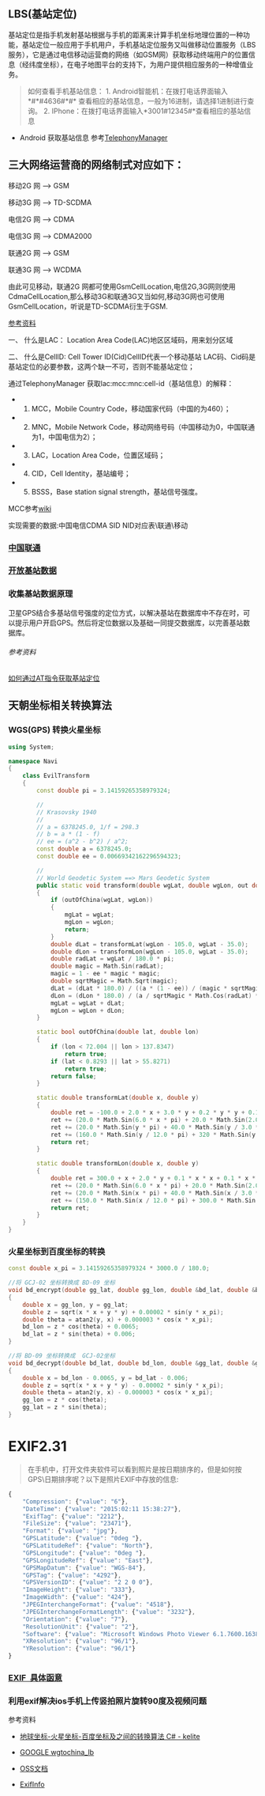 ## LBS(基站定位)
基站定位是指手机发射基站根据与手机的距离来计算手机坐标地理位置的一种功能，基站定位一般应用于手机用户，手机基站定位服务又叫做移动位置服务（LBS服务），它是通过电信移动运营商的网络（如GSM网）获取移动终端用户的位置信息（经纬度坐标），在电子地图平台的支持下，为用户提供相应服务的一种增值业务。 

>如何查看手机基站信息： 1. Android智能机：在拨打电话界面输入\*#\*#4636#\*#\* 查看相应的基站信息，一般为16进制，请选择1进制进行查询。 2. IPhone：在拨打电话界面输入*3001#12345#*查看相应的基站信息

* Android 获取基站信息 参考[TelephonyManager](https://developer.android.google.cn/reference/android/telephony/TelephonyManager.html)

## 三大网络运营商的网络制式对应如下：
移动2G 网 --> GSM

移动3G 网 --> TD-SCDMA

电信2G 网 --> CDMA

电信3G 网 --> CDMA2000

联通2G 网 --> GSM

联通3G 网 --> WCDMA

由此可见移动，联通2G 网都可使用GsmCellLocation,电信2G,3G网则使用CdmaCellLocation,那么移动3G和联通3G又当如何,移动3G网也可使用GsmCellLocation，听说是TD-SCDMA衍生于GSM.

[参考资料](ttp://m.wendangku.net/doc/38819619a2161479171128cf.html)

一、 什么是LAC：
Location Area Code(LAC)地区区域码，用来划分区域 

二、 什么是CellID:
Cell Tower ID(Cid)CellID代表一个移动基站 
LAC码、Cid码是基站定位的必要参数，这两个缺一不可，否则不能基站定位；


通过TelephonyManager 获取lac:mcc:mnc:cell-id（基站信息）的解释：

* 1. MCC，Mobile Country Code，移动国家代码（中国的为460）；

* 2. MNC，Mobile Network Code，移动网络号码（中国移动为0，中国联通为1，中国电信为2）； 

* 3. LAC，Location Area Code，位置区域码；

* 4. CID，Cell Identity，基站编号；

* 5. BSSS，Base station signal strength，基站信号强度。

MCC参考[wiki](https://zh.wikipedia.org/wiki/%E8%A1%8C%E5%8B%95%E8%A3%9D%E7%BD%AE%E5%9C%8B%E5%AE%B6%E4%BB%A3%E7%A2%BC)

实现需要的数据:中国电信CDMA SID NID对应表\联通\移动

### [中国联通](http://doc.mbalib.com/view/830d311cf94560e0bdcd895ae6b49a8d.html)

### [开放基站数据](http://opencellid.org/downloads/?apiKey=efad37b3-aaba-4c5f-96e2-f16be564c49f)

### 收集基站数据原理
卫星GPS结合多基站信号强度的定位方式，以解决基站在数据库中不存在时，可以提示用户开启GPS。然后将定位数据以及基础一同提交数据库，以完善基站数据库。


###### 参考资料
[如何通过AT指令获取基站定位](http://www.mamicode.com/info-detail-381838.html)

## 天朝坐标相关转换算法

### WGS(GPS) 转换火星坐标
```c++
using System;

namespace Navi
{
    class EvilTransform
    {
        const double pi = 3.14159265358979324;

        //
        // Krasovsky 1940
        //
        // a = 6378245.0, 1/f = 298.3
        // b = a * (1 - f)
        // ee = (a^2 - b^2) / a^2;
        const double a = 6378245.0;
        const double ee = 0.00669342162296594323;

        //
        // World Geodetic System ==> Mars Geodetic System
        public static void transform(double wgLat, double wgLon, out double mgLat, out double mgLon)
        {
            if (outOfChina(wgLat, wgLon))
            {
                mgLat = wgLat;
                mgLon = wgLon;
                return;
            }
            double dLat = transformLat(wgLon - 105.0, wgLat - 35.0);
            double dLon = transformLon(wgLon - 105.0, wgLat - 35.0);
            double radLat = wgLat / 180.0 * pi;
            double magic = Math.Sin(radLat);
            magic = 1 - ee * magic * magic;
            double sqrtMagic = Math.Sqrt(magic);
            dLat = (dLat * 180.0) / ((a * (1 - ee)) / (magic * sqrtMagic) * pi);
            dLon = (dLon * 180.0) / (a / sqrtMagic * Math.Cos(radLat) * pi);
            mgLat = wgLat + dLat;
            mgLon = wgLon + dLon;
        }

        static bool outOfChina(double lat, double lon)
        {
            if (lon < 72.004 || lon > 137.8347)
                return true;
            if (lat < 0.8293 || lat > 55.8271)
                return true;
            return false;
        }

        static double transformLat(double x, double y)
        {
            double ret = -100.0 + 2.0 * x + 3.0 * y + 0.2 * y * y + 0.1 * x * y + 0.2 * Math.Sqrt(Math.Abs(x));
            ret += (20.0 * Math.Sin(6.0 * x * pi) + 20.0 * Math.Sin(2.0 * x * pi)) * 2.0 / 3.0;
            ret += (20.0 * Math.Sin(y * pi) + 40.0 * Math.Sin(y / 3.0 * pi)) * 2.0 / 3.0;
            ret += (160.0 * Math.Sin(y / 12.0 * pi) + 320 * Math.Sin(y * pi / 30.0)) * 2.0 / 3.0;
            return ret;
        }

        static double transformLon(double x, double y)
        {
            double ret = 300.0 + x + 2.0 * y + 0.1 * x * x + 0.1 * x * y + 0.1 * Math.Sqrt(Math.Abs(x));
            ret += (20.0 * Math.Sin(6.0 * x * pi) + 20.0 * Math.Sin(2.0 * x * pi)) * 2.0 / 3.0;
            ret += (20.0 * Math.Sin(x * pi) + 40.0 * Math.Sin(x / 3.0 * pi)) * 2.0 / 3.0;
            ret += (150.0 * Math.Sin(x / 12.0 * pi) + 300.0 * Math.Sin(x / 30.0 * pi)) * 2.0 / 3.0;
            return ret;
        }
    }
}
```

### 火星坐标到百度坐标的转换

```C++
const double x_pi = 3.14159265358979324 * 3000.0 / 180.0;

//将 GCJ-02 坐标转换成 BD-09 坐标
void bd_encrypt(double gg_lat, double gg_lon, double &bd_lat, double &bd_lon)
{
    double x = gg_lon, y = gg_lat;
    double z = sqrt(x * x + y * y) + 0.00002 * sin(y * x_pi);
    double theta = atan2(y, x) + 0.000003 * cos(x * x_pi);
    bd_lon = z * cos(theta) + 0.0065;
    bd_lat = z * sin(theta) + 0.006;
}

//将 BD-09 坐标转换成  GCJ-02坐标
void bd_decrypt(double bd_lat, double bd_lon, double &gg_lat, double &gg_lon)
{
    double x = bd_lon - 0.0065, y = bd_lat - 0.006;
    double z = sqrt(x * x + y * y) - 0.00002 * sin(y * x_pi);
    double theta = atan2(y, x) - 0.000003 * cos(x * x_pi);
    gg_lon = z * cos(theta);
    gg_lat = z * sin(theta);
}
```

# EXIF2.31
> 在手机中，打开文件夹软件可以看到照片是按日期排序的，但是如何按GPS\日期排序呢？以下是照片EXIF中存放的信息:
```javascript
{
    "Compression": {"value": "6"},
    "DateTime": {"value": "2015:02:11 15:38:27"},
    "ExifTag": {"value": "2212"},
    "FileSize": {"value": "23471"},
    "Format": {"value": "jpg"},
    "GPSLatitude": {"value": "0deg "},
    "GPSLatitudeRef": {"value": "North"},
    "GPSLongitude": {"value": "0deg "},
    "GPSLongitudeRef": {"value": "East"},
    "GPSMapDatum": {"value": "WGS-84"},
    "GPSTag": {"value": "4292"},
    "GPSVersionID": {"value": "2 2 0 0"},
    "ImageHeight": {"value": "333"},
    "ImageWidth": {"value": "424"},
    "JPEGInterchangeFormat": {"value": "4518"},
    "JPEGInterchangeFormatLength": {"value": "3232"},
    "Orientation": {"value": "7"},
    "ResolutionUnit": {"value": "2"},
    "Software": {"value": "Microsoft Windows Photo Viewer 6.1.7600.16385"},
    "XResolution": {"value": "96/1"},
    "YResolution": {"value": "96/1"}
}
```
### [EXIF  具体函意](http://code.ciaoca.com/javascript/exif-js/)
### 利用exif解决ios手机上传竖拍照片旋转90度及视频问题
参考资料 

* [地球坐标-火星坐标-百度坐标及之间的转换算法 C# - kelite](http://www.tuicool.com/articles/JzAVj2)

* [GOOGLE wgtochina_lb](https://www.google.com.tw/search?q=wgtochina_lb&oq=wgtochina_lb&aqs=chrome..69i57&sourceid=chrome&ie=UTF-8)

* [OSS文档](https://help.aliyun.com/document_detail/32250.html?spm=a2c4g.11186623.6.1039.4jJRBR)

* [ExifInfo](http://oss-attachment.cn-hangzhou.oss.aliyun-inc.com/DC-008-Translation-2016-E.pdf?spm=a2c4g.11186623.2.4.hKAmfz&file=DC-008-Translation-2016-E.pdf)
